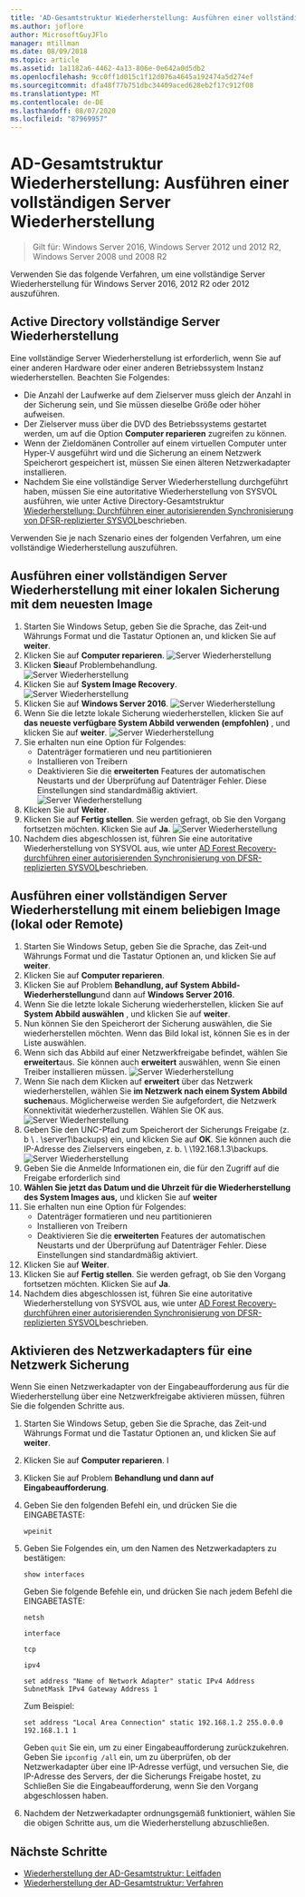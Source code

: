 ```yaml
---
title: 'AD-Gesamtstruktur Wiederherstellung: Ausführen einer vollständigen Server Wiederherstellung'
ms.author: joflore
author: MicrosoftGuyJFlo
manager: mtillman
ms.date: 08/09/2018
ms.topic: article
ms.assetid: 1a1182a6-4462-4a13-806e-0e642a0d5db2
ms.openlocfilehash: 9cc0ff1d015c1f12d076a4645a192474a5d274ef
ms.sourcegitcommit: dfa48f77b751dbc34409aced628eb2f17c912f08
ms.translationtype: MT
ms.contentlocale: de-DE
ms.lasthandoff: 08/07/2020
ms.locfileid: "87969957"
---
```

# <a name="ad-forest-recovery---performing-a-full-server-recovery"></a>AD-Gesamtstruktur Wiederherstellung: Ausführen einer vollständigen Server Wiederherstellung

>Gilt für: Windows Server 2016, Windows Server 2012 und 2012 R2, Windows Server 2008 und 2008 R2

Verwenden Sie das folgende Verfahren, um eine vollständige Server Wiederherstellung für Windows Server 2016, 2012 R2 oder 2012 auszuführen.

## <a name="active-directory-full-server-recovery"></a>Active Directory vollständige Server Wiederherstellung

Eine vollständige Server Wiederherstellung ist erforderlich, wenn Sie auf einer anderen Hardware oder einer anderen Betriebssystem Instanz wiederherstellen. Beachten Sie Folgendes:

- Die Anzahl der Laufwerke auf dem Zielserver muss gleich der Anzahl in der Sicherung sein, und Sie müssen dieselbe Größe oder höher aufweisen.
- Der Zielserver muss über die DVD des Betriebssystems gestartet werden, um auf die Option **Computer reparieren** zugreifen zu können.
- Wenn der Zieldomänen Controller auf einem virtuellen Computer unter Hyper-V ausgeführt wird und die Sicherung an einem Netzwerk Speicherort gespeichert ist, müssen Sie einen älteren Netzwerkadapter installieren.
- Nachdem Sie eine vollständige Server Wiederherstellung durchgeführt haben, müssen Sie eine autoritative Wiederherstellung von SYSVOL ausführen, wie unter Active Directory-Gesamtstruktur [Wiederherstellung: Durchführen einer autorisierenden Synchronisierung von DFSR-replizierter SYSVOL](AD-Forest-Recovery-Authoritative-Recovery-SYSVOL.md)beschrieben.

Verwenden Sie je nach Szenario eines der folgenden Verfahren, um eine vollständige Wiederherstellung auszuführen.

## <a name="perform-a-full-server-restore-with-a-local-backup-with-the-latest-image"></a>Ausführen einer vollständigen Server Wiederherstellung mit einer lokalen Sicherung mit dem neuesten Image

1. Starten Sie Windows Setup, geben Sie die Sprache, das Zeit-und Währungs Format und die Tastatur Optionen an, und klicken Sie auf **weiter**.
2. Klicken Sie auf **Computer reparieren**.
   ![Server Wiederherstellung](media/AD-Forest-Recovery-Perform-a-Full-Recovery/restore1.png)
3. Klicken **Sie**auf Problembehandlung.</br>
   ![Server Wiederherstellung](media/AD-Forest-Recovery-Perform-a-Full-Recovery/restore2.png)
4. Klicken Sie auf **System Image Recovery**.</br>
   ![Server Wiederherstellung](media/AD-Forest-Recovery-Perform-a-Full-Recovery/restore3.png)
5. Klicken Sie auf **Windows Server 2016**.
   ![Server Wiederherstellung](media/AD-Forest-Recovery-Perform-a-Full-Recovery/restore4.png)
6. Wenn Sie die letzte lokale Sicherung wiederherstellen, klicken Sie auf **das neueste verfügbare System Abbild verwenden (empfohlen)** , und klicken Sie auf **weiter**.
   ![Server Wiederherstellung](media/AD-Forest-Recovery-Perform-a-Full-Recovery/restore5.png)
7. Sie erhalten nun eine Option für Folgendes:
   -  Datenträger formatieren und neu partitionieren
   -  Installieren von Treibern
   -  Deaktivieren Sie die **erweiterten** Features der automatischen Neustarts und der Überprüfung auf Datenträger Fehler. Diese Einstellungen sind standardmäßig aktiviert.
   ![Server Wiederherstellung](media/AD-Forest-Recovery-Perform-a-Full-Recovery/restore6.png)
8. Klicken Sie auf **Weiter**.
9. Klicken Sie auf **Fertig stellen**. Sie werden gefragt, ob Sie den Vorgang fortsetzen möchten. Klicken Sie auf **Ja**.
   ![Server Wiederherstellung](media/AD-Forest-Recovery-Perform-a-Full-Recovery/restore11.png)
10. Nachdem dies abgeschlossen ist, führen Sie eine autoritative Wiederherstellung von SYSVOL aus, wie unter [AD Forest Recovery-durchführen einer autorisierenden Synchronisierung von DFSR-replizierten SYSVOL](AD-Forest-Recovery-Authoritative-Recovery-SYSVOL.md)beschrieben.

## <a name="perform-a-full-server-restore-with-any-image-local-or-remote"></a>Ausführen einer vollständigen Server Wiederherstellung mit einem beliebigen Image (lokal oder Remote)

1. Starten Sie Windows Setup, geben Sie die Sprache, das Zeit-und Währungs Format und die Tastatur Optionen an, und klicken Sie auf **weiter**.
2. Klicken Sie auf **Computer reparieren**.</br>
3. Klicken Sie auf Problem **Behandlung, auf** **System Abbild-Wiederherstellung**und dann auf **Windows Server 2016**.
4. Wenn Sie die letzte lokale Sicherung wiederherstellen, klicken Sie auf **System Abbild auswählen** , und klicken Sie auf **weiter**.
5. Nun können Sie den Speicherort der Sicherung auswählen, die Sie wiederherstellen möchten. Wenn das Bild lokal ist, können Sie es in der Liste auswählen.
6. Wenn sich das Abbild auf einer Netzwerkfreigabe befindet, wählen Sie **erweitert**aus. Sie können auch **erweitert** auswählen, wenn Sie einen Treiber installieren müssen.
   ![Server Wiederherstellung](media/AD-Forest-Recovery-Perform-a-Full-Recovery/restore7.png)
7. Wenn Sie nach dem Klicken auf **erweitert** über das Netzwerk wiederherstellen, wählen Sie **im Netzwerk nach einem System Abbild suchen**aus. Möglicherweise werden Sie aufgefordert, die Netzwerk Konnektivität wiederherzustellen. Wählen Sie OK aus. </br>
   ![Server Wiederherstellung](media/AD-Forest-Recovery-Perform-a-Full-Recovery/restore8.png)
8. Geben Sie den UNC-Pfad zum Speicherort der Sicherungs Freigabe (z. b \\ . \server1\backups) ein, und klicken Sie auf **OK**. Sie können auch die IP-Adresse des Zielservers eingeben, z. b. \\ \192.168.1.3\backups.
   ![Server Wiederherstellung](media/AD-Forest-Recovery-Perform-a-Full-Recovery/restore9.png)
9. Geben Sie die Anmelde Informationen ein, die für den Zugriff auf die Freigabe erforderlich sind
10. **Wählen Sie jetzt das Datum und die Uhrzeit für die Wiederherstellung des System Images aus,** und klicken Sie auf **weiter**
11. Sie erhalten nun eine Option für Folgendes:
    - Datenträger formatieren und neu partitionieren
    - Installieren von Treibern
    - Deaktivieren Sie die **erweiterten** Features der automatischen Neustarts und der Überprüfung auf Datenträger Fehler. Diese Einstellungen sind standardmäßig aktiviert.
12. Klicken Sie auf **Weiter**.
13. Klicken Sie auf **Fertig stellen**. Sie werden gefragt, ob Sie den Vorgang fortsetzen möchten. Klicken Sie auf **Ja**.
14. Nachdem dies abgeschlossen ist, führen Sie eine autoritative Wiederherstellung von SYSVOL aus, wie unter [AD Forest Recovery-durchführen einer autorisierenden Synchronisierung von DFSR-replizierten SYSVOL](AD-Forest-Recovery-Authoritative-Recovery-SYSVOL.md)beschrieben.

## <a name="enabling-the-network-adapter-for-a-network-backup"></a>Aktivieren des Netzwerkadapters für eine Netzwerk Sicherung

Wenn Sie einen Netzwerkadapter von der Eingabeaufforderung aus für die Wiederherstellung über eine Netzwerkfreigabe aktivieren müssen, führen Sie die folgenden Schritte aus.

1. Starten Sie Windows Setup, geben Sie die Sprache, das Zeit-und Währungs Format und die Tastatur Optionen an, und klicken Sie auf **weiter**.
2. Klicken Sie auf **Computer reparieren**. I
3. Klicken Sie auf Problem **Behandlung und dann auf** **Eingabeaufforderung**.
4. Geben Sie den folgenden Befehl ein, und drücken Sie die EINGABETASTE:

   ```
   wpeinit
   ```

5. Geben Sie Folgendes ein, um den Namen des Netzwerkadapters zu bestätigen:

   ```
   show interfaces
   ```

   Geben Sie folgende Befehle ein, und drücken Sie nach jedem Befehl die EINGABETASTE:

   ```
   netsh
   ```

   ```
   interface
   ```

   ```
   tcp
   ```

   ```
   ipv4
   ```

   ```
   set address "Name of Network Adapter" static IPv4 Address SubnetMask IPv4 Gateway Address 1
   ```

   Zum Beispiel:

   ```
   set address "Local Area Connection" static 192.168.1.2 255.0.0.0 192.168.1.1 1
   ```

   Geben `quit` Sie ein, um zu einer Eingabeaufforderung zurückzukehren. Geben Sie `ipconfig /all` ein, um zu überprüfen, ob der Netzwerkadapter über eine IP-Adresse verfügt, und versuchen Sie, die IP-Adresse des Servers, der die Sicherungs Freigabe hostet, zu Schließen Sie die Eingabeaufforderung, wenn Sie den Vorgang abgeschlossen haben.

6. Nachdem der Netzwerkadapter ordnungsgemäß funktioniert, wählen Sie die obigen Schritte aus, um die Wiederherstellung abzuschließen.

## <a name="next-steps"></a>Nächste Schritte

- [Wiederherstellung der AD-Gesamtstruktur: Leitfaden](AD-Forest-Recovery-Guide.md)
- [Wiederherstellung der AD-Gesamtstruktur: Verfahren](AD-Forest-Recovery-Procedures.md)
